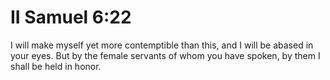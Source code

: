 # II Samuel 6:22

I will make myself yet more contemptible than this, and I will be abased in your eyes. But by the female servants of whom you have spoken, by them I shall be held in honor.
